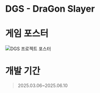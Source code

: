 # DGS - DraGon Slayer

# 게임 포스터
![DGS 프로젝트 포스터](https://github.com/user-attachments/assets/9190f517-26cf-4ea8-9a64-02c371a24461)
# 개발 기간
> 2025.03.06~2025.06.10
